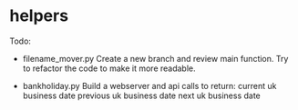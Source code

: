 # helpers
Todo:
- filename_mover.py
  Create a new branch and review main function. Try to refactor the code to make it more readable.

- bankholiday.py
  Build a webserver and api calls to return:
  current uk business date
  previous uk business date
  next uk business date
